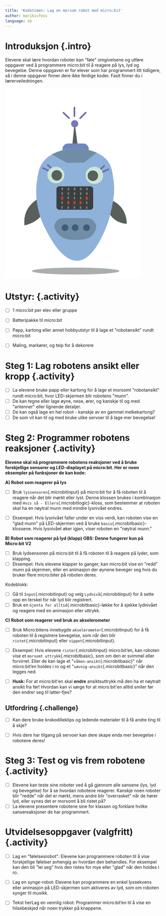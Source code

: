 ```yaml
---
title: 'Kodetimen: Lag en morsom robot med micro:bit'
author: marikisfoss
language: nb
---
```


  
# Introduksjon {.intro}
  
 Elevene skal lære hvordan roboter kan "føle" omgivelsene og utføre oppgaver ved å programmere micro:bit til å reagere på lys, lyd og bevegelse. Denne oppgaven er for elever som har programmert litt tidligere, så i denne oppgaver finner dere ikke ferdige koder. Fasit finner du i lærerveiledningen. 

![Bildebeskrivelse](./microbit-robot.png)

# Utstyr:  {.activity}

- [ ] 1 micro:bit per elev eller gruppe
- [ ] Batteripakke til micro:bit
- [ ] Papp, kartong eller annet hobbyutstyr til å lage et "robotansikt" rundt micro:bit
- [ ] Maling, markører, og teip for å dekorere


# Steg 1: Lag robotens ansikt eller kropp {.activity}

- [ ] La elevene bruke papp eller kartong for å lage et morsomt "robotansikt" rundt micro:bit, hvor LED-skjermen blir robotens "munn".
- [ ] De kan tegne eller lage øyne, nese, ører, og kanskje til og med "antenner" eller lignende detaljer.
- [ ] De kan også lage en hel robot - kanskje av en gammel melkekartong? 
- [ ] De som vil kan til og med bruke ulike servoer til å lage mer bevegelse! 

# Steg 2: Programmer robotens reaksjoner {.activity}

**Elevene skal nå programmere robotens reaksjoner ved å bruke forskjellige sensorer og LED-displayet på micro:bit. Her er noen eksempler på funksjoner de kan kode:**

**A) Robot som reagerer på lys**
- [ ] Bruk `lyssensoren`{.microbitinput} på micro:bit for å få roboten til å reagere når det blir mørkt eller lyst. Denne klossen brukes i kombinasjon med `Hvis så - Ellers`{.microbitlogic}-kloss, som bestemmer at roboten skal ha en nøytral munn med mindre lysnivået endres. 
- [ ] Eksempel: Hvis lysnivået faller under en viss verdi, kan roboten vise en "glad munn" på LED-skjermen ved å bruke `basis`{.microbitbasic}-klossene. Hvis lysnivået øker igjen, viser roboten en "nøytral munn."



**B) Robot som reagerer på lyd (klapp) OBS: Denne fungerer kun på Micro:bit V2** 

- [ ] Bruk lydsensoren på micro:bit til å få roboten til å reagere på lyder, som klapping.
- [ ] Eksempel: Hvis elevene klapper to ganger, kan micro:bit vise en "redd" munn på skjermen, eller en animasjon der øynene beveger seg hvis du bruker flere micro:biter på roboten deres.

Kodeblokk:
- [ ] Gå til `Input`{.microbitinput} og velg `Lydnivå`{.microbitinput} for å sette opp en terskel for når lyd blir registrert.
- [ ] Bruk en `Gjenta for alltid`{.microbitbasic}-løkke for å sjekke lydnivået og reagere med en animasjon eller uttrykk.

**C) Robot som reagerer ved bruk av akselerometer**
- [ ] Bruk Micro:bitens innebygde `akselerometer`{.microbitinput} for å få roboten til å registrere bevegelse, som når den blir `ristet`{.microbitinput} eller `vippet`{.microbitinput}.
- [ ] Eksempel: Hvis elevene `rister`{.microbitinput} micro:bit’en, kan roboten vise et `morsomt uttrykk`{.microbitbasic}, som om den er svimmel eller forvirret. Eller de kan lage et "`våken-ansikt`{.microbitbasic}" når micro:bit’en holdes i ro og et "`søvnig-ansikt`{.microbitbasic}" når den legges ned.

- [ ] **Husk:** For at micro:bit'en skal **endre** ansiktsuttrykk må den ha et nøytralt ansikt fra før! Hvordan kan vi sørge for at micro:bit'en alltid smiler før den endrer seg til latter-fjes? 


## Utfordring {.challenge}
- [ ] Kan dere bruke krokodilleklips og ledende materialer til å få andre ting til å skje?
- [ ] Hvis dere har tilgang på servoer kan dere skape enda mer bevegelse i robotene deres!


# Steg 3: Test og vis frem robotene {.activity}
- [ ] Elevene kan teste sine roboter ved å gå gjennom alle sansene (lys, lyd og bevegelse) for å se hvordan robotene reagerer. Kanskje noen roboter blir "redde" når det er mørkt, mens andre blir "overrasket" når de hører lyd, eller synes det er morsomt å bli ristet på?
- [ ] La elevene presentere robotene sine for klassen og forklare hvilke sansereaksjoner de har programmert.

# Utvidelsesoppgaver (valgfritt) {.activity}
- [ ] Lag en "følelsesrobot": Elevene kan programmere roboten til å vise forskjellige følelser avhengig av hvordan den behandles. For eksempel kan den bli "lei seg" hvis den ristes for mye eller "glad" når den holdes i ro.
- [ ] Lag en synge-robot: Elevene kan programmere en enkel lyssekvens eller animasjon på LED-skjermen som aktiveres av lyd, som om roboten synger til musikk.
- [ ] Tekst herLag en vennlig robot: Programmer micro:bit’en til å vise en hilsebeskjed når noen trykker på knappene.

